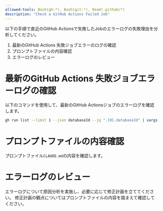 ```yaml
---
allowed-tools: Bash(gh:*), Bash(git:*), Read(.github/*)
description: "Check a GitHub Actions Failed Job"
---
```


以下の手順で直近のGitHub Actionsで失敗したJobのエラーログの失敗理由を分析してください。

1. 最新のGitHub Actions 失敗ジョブエラーのログの確認
2. プロンプトファイルの内容確認
3. エラーログのレビュー

# 最新のGitHub Actions 失敗ジョブエラーログの確認

以下のコマンドを使用して、最新のGitHub Actionsジョブのエラーログを確認します。  

```bash
gh run list --limit 1 --json databaseId --jq ".[0].databaseId" | xargs gh run view --log-failed | grep -A1 -B1 -i "error\|fail\|✘\|×"
```

# プロンプトファイルの内容確認

プロンプトファイル`CLAUDE.md`の内容を確認します。

# エラーログのレビュー

エラーログについて原因分析を実施し、必要に応じて修正計画を立ててください。
修正計画の観点についてはプロンプトファイルの内容を踏まえて確認してください。  
